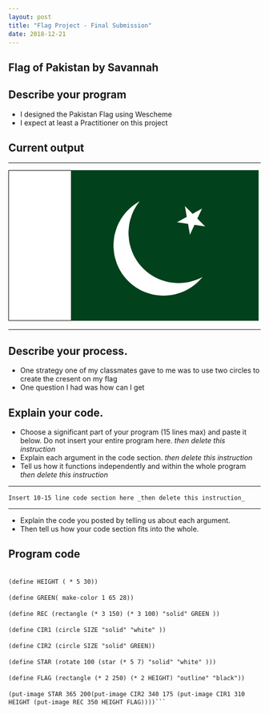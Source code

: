 ```yaml
---
layout: post
title: "Flag Project - Final Submission"
date: 2018-12-21
---
```


## Flag of Pakistan by Savannah 

## Describe your program

-   I designed the Pakistan Flag using Wescheme
-   I expect at least a Practitioner on this project 


## Current output

* * *
![Flag](/images/FlagV2.png)
* * *

## Describe your process.

- One strategy one of my classmates gave to me was to use two circles to create the cresent on my flag
- One question I had was how can I get 

## Explain your code.

-   Choose a significant part of your program (15 lines max) and paste it below. Do not insert your entire program here. _then delete this instruction_
-   Explain each argument in the code section. _then delete this instruction_
-   Tell us how it functions independently and within the whole program _then delete this instruction_

* * *

```
Insert 10-15 line code section here _then delete this instruction_
```

* * *

-   Explain the code you posted by telling us about each argument.
-   Then tell us how your code section fits into the whole.
 
<!--- Delete this comment and add your writing -->


## Program code

```(define SIZE (* 2 50 ))

(define HEIGHT ( * 5 30))

(define GREEN( make-color 1 65 28))

(define REC (rectangle (* 3 150) (* 3 100) "solid" GREEN ))

(define CIR1 (circle SIZE "solid" "white" ))

(define CIR2 (circle SIZE "solid" GREEN))

(define STAR (rotate 100 (star (* 5 7) "solid" "white" )))

(define FLAG (rectangle (* 2 250) (* 2 HEIGHT) "outline" "black"))

(put-image STAR 365 200(put-image CIR2 340 175 (put-image CIR1 310 HEIGHT (put-image REC 350 HEIGHT FLAG))))```
